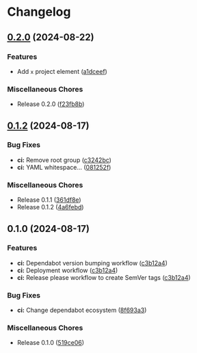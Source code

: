 # Changelog

## [0.2.0](https://github.com/tencorvids/tencorvids.com/compare/v0.1.2...v0.2.0) (2024-08-22)


### Features

* Add `x` project element ([a1dceef](https://github.com/tencorvids/tencorvids.com/commit/a1dceef682912168819c47ae15716fe10779ce5a))


### Miscellaneous Chores

* Release 0.2.0 ([f23fb8b](https://github.com/tencorvids/tencorvids.com/commit/f23fb8b3a069f751c08c37c54534b91611bb219f))

## [0.1.2](https://github.com/tencorvids/tencorvids.com/compare/v0.1.0...v0.1.2) (2024-08-17)


### Bug Fixes

* **ci:** Remove root group ([c3242bc](https://github.com/tencorvids/tencorvids.com/commit/c3242bc4f96634834e986c4240c9d57f23c484cb))
* **ci:** YAML whitespace... ([081252f](https://github.com/tencorvids/tencorvids.com/commit/081252fb3a59093e61a7072f37887e7a64ca0900))


### Miscellaneous Chores

* Release 0.1.1 ([361df8e](https://github.com/tencorvids/tencorvids.com/commit/361df8e1051e4074c44223d8fba4533634729f93))
* Release 0.1.2 ([4a6febd](https://github.com/tencorvids/tencorvids.com/commit/4a6febd7fcea25bcf0c648b434dad5bacab58f5b))

## 0.1.0 (2024-08-17)


### Features

* **ci:** Dependabot version bumping workflow ([c3b12a4](https://github.com/tencorvids/tencorvids.com/commit/c3b12a459f78be155099ca537bbb4eec1af14703))
* **ci:** Deployment workflow ([c3b12a4](https://github.com/tencorvids/tencorvids.com/commit/c3b12a459f78be155099ca537bbb4eec1af14703))
* **ci:** Release please workflow to create SemVer tags ([c3b12a4](https://github.com/tencorvids/tencorvids.com/commit/c3b12a459f78be155099ca537bbb4eec1af14703))


### Bug Fixes

* **ci:** Change dependabot ecosystem ([8f693a3](https://github.com/tencorvids/tencorvids.com/commit/8f693a3273744390c4d733567446c36af35bc822))


### Miscellaneous Chores

* Release 0.1.0 ([519ce06](https://github.com/tencorvids/tencorvids.com/commit/519ce0634566ca65e7789a330cd93d29d1b6e71a))
